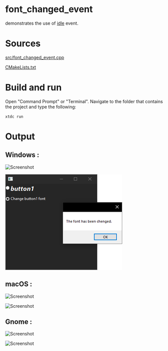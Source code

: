 # font_changed_event

demonstrates the use of [idle](../../../../src/xtd_forms/include/xtd/forms/application.hpp) event.

# Sources

[src/font_changed_event.cpp](src/font_changed_event.cpp)

[CMakeLists.txt](CMakeLists.txt)

# Build and run

Open "Command Prompt" or "Terminal". Navigate to the folder that contains the project and type the following:

```shell
xtdc run
```

# Output

## Windows :

![Screenshot](../../../../docs/pictures/examples/font_changed_event_w.png)

![Screenshot](../../../../docs/pictures/examples/font_changed_event_wd.png)

## macOS :

![Screenshot](../../../../docs/pictures/examples/font_changed_event_m.png)

![Screenshot](../../../../docs/pictures/examples/font_changed_event_md.png)

## Gnome :

![Screenshot](../../../../docs/pictures/examples/font_changed_event_g.png)

![Screenshot](../../../../docs/pictures/examples/font_changed_event_gd.png)
